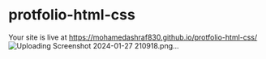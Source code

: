 # protfolio-html-css
Your site is live at https://mohamedashraf830.github.io/protfolio-html-css/
![Uploading Screenshot 2024-01-27 210918.png…]()
